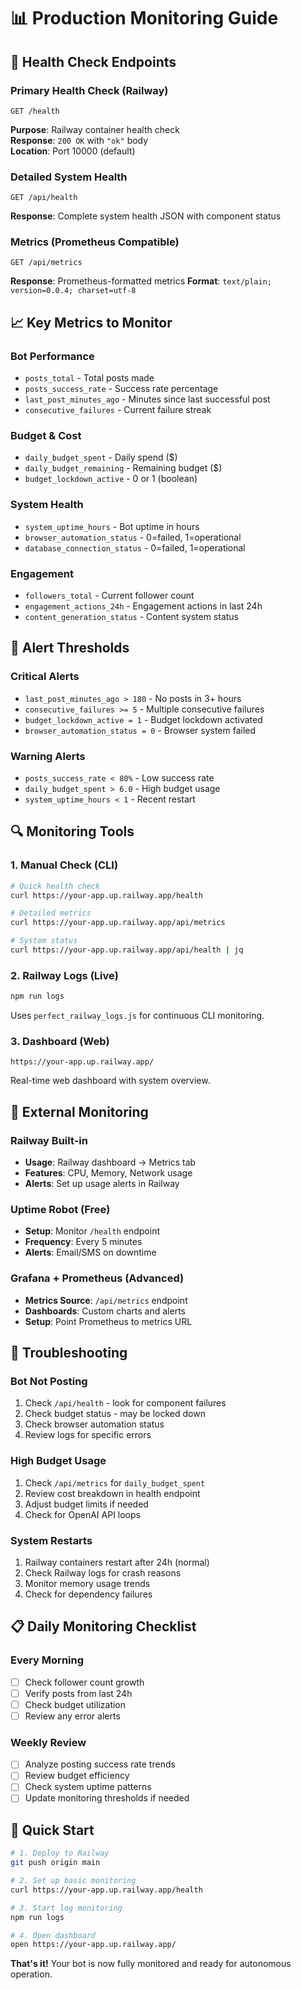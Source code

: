 # 📊 Production Monitoring Guide

## 🎯 Health Check Endpoints

### Primary Health Check (Railway)
```
GET /health
```
**Purpose**: Railway container health check  
**Response**: `200 OK` with `"ok"` body  
**Location**: Port 10000 (default)

### Detailed System Health
```
GET /api/health
```
**Response**: Complete system health JSON with component status

### Metrics (Prometheus Compatible)
```
GET /api/metrics  
```
**Response**: Prometheus-formatted metrics
**Format**: `text/plain; version=0.0.4; charset=utf-8`

## 📈 Key Metrics to Monitor

### Bot Performance
- `posts_total` - Total posts made
- `posts_success_rate` - Success rate percentage  
- `last_post_minutes_ago` - Minutes since last successful post
- `consecutive_failures` - Current failure streak

### Budget & Cost
- `daily_budget_spent` - Daily spend ($)
- `daily_budget_remaining` - Remaining budget ($)
- `budget_lockdown_active` - 0 or 1 (boolean)

### System Health  
- `system_uptime_hours` - Bot uptime in hours
- `browser_automation_status` - 0=failed, 1=operational
- `database_connection_status` - 0=failed, 1=operational

### Engagement
- `followers_total` - Current follower count
- `engagement_actions_24h` - Engagement actions in last 24h
- `content_generation_status` - Content system status

## 🚨 Alert Thresholds

### Critical Alerts
- `last_post_minutes_ago > 180` - No posts in 3+ hours
- `consecutive_failures >= 5` - Multiple consecutive failures
- `budget_lockdown_active = 1` - Budget lockdown activated
- `browser_automation_status = 0` - Browser system failed

### Warning Alerts  
- `posts_success_rate < 80%` - Low success rate
- `daily_budget_spent > 6.0` - High budget usage
- `system_uptime_hours < 1` - Recent restart

## 🔍 Monitoring Tools

### 1. Manual Check (CLI)
```bash
# Quick health check
curl https://your-app.up.railway.app/health

# Detailed metrics
curl https://your-app.up.railway.app/api/metrics

# System status
curl https://your-app.up.railway.app/api/health | jq
```

### 2. Railway Logs (Live)
```bash
npm run logs
```
Uses `perfect_railway_logs.js` for continuous CLI monitoring.

### 3. Dashboard (Web)
```
https://your-app.up.railway.app/
```
Real-time web dashboard with system overview.

## 📱 External Monitoring

### Railway Built-in
- **Usage**: Railway dashboard → Metrics tab
- **Features**: CPU, Memory, Network usage
- **Alerts**: Set up usage alerts in Railway

### Uptime Robot (Free)
- **Setup**: Monitor `/health` endpoint
- **Frequency**: Every 5 minutes  
- **Alerts**: Email/SMS on downtime

### Grafana + Prometheus (Advanced)
- **Metrics Source**: `/api/metrics` endpoint
- **Dashboards**: Custom charts and alerts
- **Setup**: Point Prometheus to metrics URL

## 🔧 Troubleshooting

### Bot Not Posting
1. Check `/api/health` - look for component failures
2. Check budget status - may be locked down
3. Check browser automation status
4. Review logs for specific errors

### High Budget Usage
1. Check `/api/metrics` for `daily_budget_spent`
2. Review cost breakdown in health endpoint
3. Adjust budget limits if needed
4. Check for OpenAI API loops

### System Restarts
1. Railway containers restart after 24h (normal)
2. Check Railway logs for crash reasons
3. Monitor memory usage trends
4. Check for dependency failures

## 📋 Daily Monitoring Checklist

### Every Morning
- [ ] Check follower count growth
- [ ] Verify posts from last 24h  
- [ ] Check budget utilization
- [ ] Review any error alerts

### Weekly Review  
- [ ] Analyze posting success rate trends
- [ ] Review budget efficiency
- [ ] Check system uptime patterns
- [ ] Update monitoring thresholds if needed

## 🚀 Quick Start

```bash
# 1. Deploy to Railway
git push origin main

# 2. Set up basic monitoring
curl https://your-app.up.railway.app/health

# 3. Start log monitoring
npm run logs

# 4. Open dashboard
open https://your-app.up.railway.app/
```

**That's it!** Your bot is now fully monitored and ready for autonomous operation.